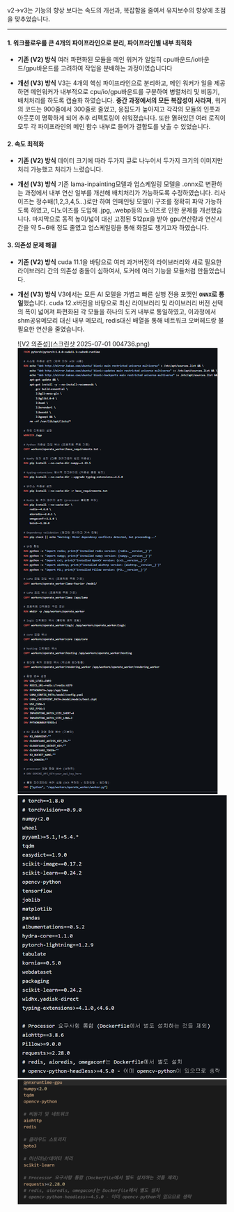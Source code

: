 v2->v3는 기능의 향상 보다는 속도의 개선과, 복잡함을 줄여서 유지보수의 향상에 초점을 맞추었습니다.

---

#### 1. 워크플로우를 큰 4개의 파이프라인으로 분리, 파이프라인별 내부 최적화

-   **기존 (V2) 방식**
    여러 파편화된 모듈을 메인 워커가 일일히 cpu바운드/io바운드/gpu바운드를 고려하여 작업을 분배하는 과정이였습니다다

-   **개선 (V3) 방식**
    V3는 4개의 핵심 파이프라인으로 분리하고, 메인 워커가 일을 제공하면 메인워커가 내부적으로 cpu/io/gpu바운드를 구분하여 병렬처리 및 비동기, 배치처리를 하도록 캡슐화 하였습니다. **중간 과정에서의 모든 복잡성이 사라져**, 워커의 코드는 900줄에서 300줄로 줄었고, 응집도가 높아지고 각각의 모듈의 인풋과 아웃풋이 명확하게 되어 추후 리펙토링이 쉬워졌습니다. 또한 엵혀있던 여러 로직이 모두 각 파이프라인의 메인 함수 내부로 들어가 결합도를 낮출 수 있었습니다. 

#### 2. 속도 최적화

-   **기존 (V2) 방식**
    데이터 크기에 따라 두가지 큐로 나누어서 두가지 크기의 이미지만 처리 가능했고 처리가 느렸습니다.

-   **개선 (V3) 방식**
    기존 lama-inpainting모델과 업스케일링 모델을 .onnx로 변환하는 과정에서 내부 연산 일부를 개선해 배치처리가 가능하도록 수정하였습니다. 리사이즈는 정수배(1,2,3,4,5...)로만 하여 인페인팅 모델이 구조를 정확히 파악 가능하도록 하였고, 디노이즈를 도입해 .jpg, .webp등의 노이즈로 인한 문제를 개선했습니다. 마지막으로 동적 높이/넓이 대신 고정된 512px을 받아 gpu연산량과 연산시간을 약 5~6배 정도 줄였고 업스케일링을 통해 화질도 챙기고자 하였습니다.

#### 3. 의존성 문제 해결 

-   **기존 (V2) 방식**
    cuda 11.1을 바탕으로 여러 과거버전의 라이브러리와 새로 필요한 라이브러리 간의 의존성 충돌이 심하여서, 도커에 여러 기능을 모듈처럼 만들었습니다. 

-   **개선 (V3) 방식**
    V3에서는 모든 AI 모델을 가볍고 빠른 실행 전용 포맷인 **`ONNX`로 통일**했습니다. cuda 12.x버전을 바탕으로 최신 라이브러리 및 라이브러리 버전 선택의 폭이 넓어져 파편화된 각 모듈을 하나의 도커 내부로 통일하였고, 이과정에서 shm공유메모리 대신 내부 메모리, redis대신 배열을 통해 네트워크 오버헤드랑 불필요한 연산을 줄였습니다.

    ![V2 의존성](스크린샷 2025-07-01 004736.png)
    ![V2 Dockerfile](meta/image.png)
    ![v2 requirements.txt](meta/스크린샷%202025-07-01%20004736.png)
    ![v3 requirements.txt](meta/스크린샷%202025-07-01%20010854.png)










